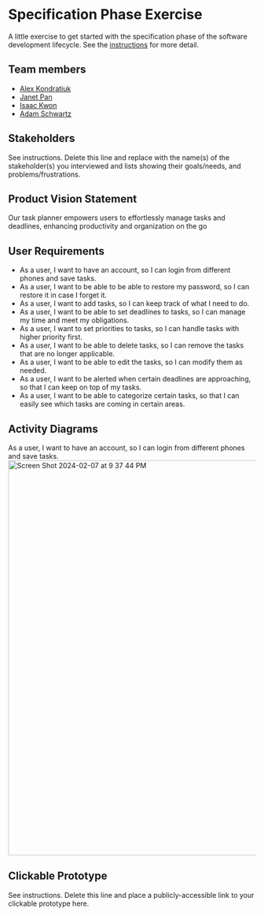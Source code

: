 # Specification Phase Exercise

A little exercise to get started with the specification phase of the software development lifecycle. See the [instructions](instructions.md) for more detail.

## Team members

- [Alex Kondratiuk](https://github.com/ak8000)
- [Janet Pan](https://github.com/jp6024)
- [Isaac Kwon](https://github.com/iok206)
- [Adam Schwartz](https://github.com/aschwartz01)

## Stakeholders

See instructions. Delete this line and replace with the name(s) of the stakeholder(s) you interviewed and lists showing their goals/needs, and problems/frustrations.

## Product Vision Statement

Our task planner empowers users to effortlessly manage tasks and deadlines, enhancing productivity and organization on the go

## User Requirements
- As a user, I want to have an account, so I can login from different phones and save tasks.
- As a user, I want to be able to be able to restore my password, so I can restore it in case I forget it.
- As a user, I want to add tasks, so I can keep track of what I need to do.
- As a user, I want to be able to set deadlines to tasks, so I can manage my time and meet my obligations.
- As a user, I want to set priorities to tasks, so I can handle tasks with higher priority first.
- As a user, I want to be able to delete tasks, so I can remove the tasks that are no longer applicable.
- As a user, I want to be able to edit the tasks, so I can modify them as needed.
- As a user, I want to be alerted when certain deadlines are approaching, so that I can keep on top of my tasks.
- As a user, I want to be able to categorize certain tasks, so that I can easily see which tasks are coming in certain areas.

## Activity Diagrams
As a user, I want to have an account, so I can login from different phones and save tasks.
<img width="802" alt="Screen Shot 2024-02-07 at 9 37 44 PM" src="https://github.com/software-students-spring2024/1-specification-exercise-aj-ai/assets/132626149/da8b4f24-e9af-4123-9e43-db7af9af9a9e">


## Clickable Prototype

See instructions. Delete this line and place a publicly-accessible link to your clickable prototype here.
